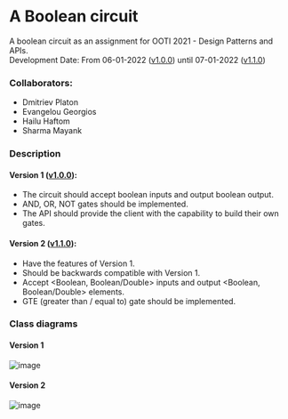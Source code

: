 # A Boolean circuit
A boolean circuit as an assignment for OOTI 2021 - Design Patterns and APIs.  
Development Date: From 06-01-2022 ([v1.0.0](https://github.com/georgevangelou/boolean_circuit/releases/tag/v1.0.0)) until 07-01-2022 ([v1.1.0](https://github.com/georgevangelou/boolean_circuit/releases/tag/v1.1.0))

### Collaborators:
- Dmitriev Platon
- Evangelou Georgios
- Hailu Haftom
- Sharma Mayank

### Description
#### Version 1 ([v1.0.0](https://github.com/georgevangelou/boolean_circuit/releases/tag/v1.0.0)):
- The circuit should accept boolean inputs and output boolean output.
- AND, OR, NOT gates should be implemented.
- The API should provide the client with the capability to build their own gates.

#### Version 2 ([v1.1.0](https://github.com/georgevangelou/boolean_circuit/releases/tag/v1.1.0)):
- Have the features of Version 1.
- Should be backwards compatible with Version 1.
- Accept <Boolean, Boolean/Double> inputs and output <Boolean, Boolean/Double> elements.
- GTE (greater than / equal to) gate should be implemented.

### Class diagrams
#### Version 1
![image](https://user-images.githubusercontent.com/17727411/149310271-bb7a37a5-1202-4ca0-859e-a2b7644cf132.png)

#### Version 2 
![image](https://user-images.githubusercontent.com/17727411/149310283-e0fc0140-a5f6-41a9-9b60-1c8c588fc746.png)
